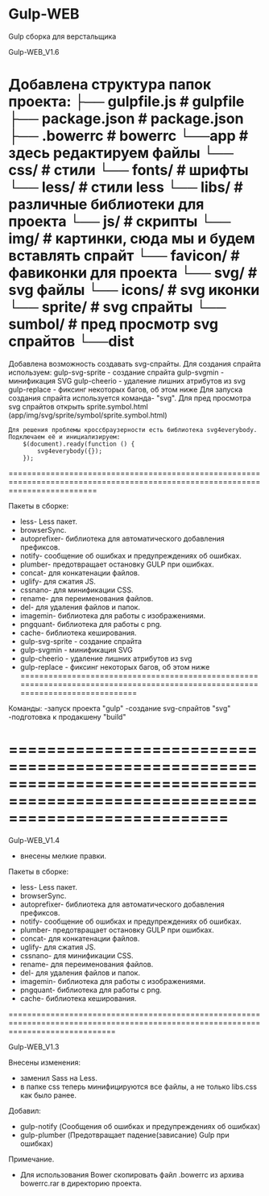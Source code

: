 # Gulp-WEB
Gulp сборка для верстальщика


Gulp-WEB_V1.6

Добавлена структура папок проекта:
	├── gulpfile.js                # gulpfile
	├── package.json               # package.json
	├── .bowerrc              	   # bowerrc
	└──app	                       # здесь редактируем файлы
	    └── css/                   # стили
	    └── fonts/                 # шрифты
	    └── less/                  # стили less
	    └── libs/                  # различные библиотеки для проекта
	    └── js/                    # скрипты
	    └── img/                   # картинки, сюда мы и будем вставлять спрайт
	    	└── favicon/           # фавиконки для проекта
	    	└── svg/               # svg файлы
		    	└── icons/         # svg иконки
		    	└── sprite/        # svg спрайты
		    		└── sumbol/    # пред просмотр svg спрайтов
	└──dist
===============================================================================================================================
Добавлена возможность создавать svg-спрайты.
	Для создания спрайта используем:
	    gulp-svg-sprite - создание спрайта
	    gulp-svgmin - минификация SVG
	    gulp-cheerio - удаление лишних атрибутов из svg
	    gulp-replace - фиксинг некоторых багов, об этом ниже
	Для запуска создания спрайта используется команда- "svg".
	Для пред просмотра svg спрайтов открыть sprite.symbol.html (app/img/svg/sprite/symbol/sprite.symbol.html)

	Для решения проблемы кроссбраузерности есть библиотека svg4everybody. Подключаем её и инициализируем:
		$(document).ready(function () {
			svg4everybody({});
		});

===============================================================================================================================

Пакеты в сборке:
- less- Less пакет.
- browserSync.
- autoprefixer- библиотека для автоматического добавления префиксов.
- notify- cообщение об ошибках и предупреждениях об ошибках.
- plumber- предотвращает остановку GULP при ошибках.
- concat- для конкатенации файлов.
- uglify- для сжатия JS.
- cssnano- для минификации CSS.
- rename- для переименования файлов.
- del- для удаления файлов и папок.
- imagemin- библиотека для работы с изображениями.
- pngquant- библиотека для работы с png.
- cache- библиотека кеширования.
- gulp-svg-sprite - создание спрайта
- gulp-svgmin - минификация SVG
- gulp-cheerio - удаление лишних атрибутов из svg
- gulp-replace - фиксинг некоторых багов, об этом ниже
===============================================================================================================================

Команды:
	-запуск проекта "gulp"
	-создание svg-спрайтов "svg"
	-подготовка к продакшену "build"

===============================================================================================================================
===============================================================================================================================
Gulp-WEB_V1.4
- внесены мелкие правки.

Пакеты в сборке:
- less- Less пакет.
- browserSync.
- autoprefixer- библиотека для автоматического добавления префиксов.
- notify- cообщение об ошибках и предупреждениях об ошибках.
- plumber- предотвращает остановку GULP при ошибках.
- concat- для конкатенации файлов.
- uglify- для сжатия JS.
- cssnano- для минификации CSS.
- rename- для переименования файлов.
- del- для удаления файлов и папок.
- imagemin- библиотека для работы с изображениями.
- pngquant- библиотека для работы с png.
- cache- библиотека кеширования.


===================================================================================================================================

Gulp-WEB_V1.3

Внесены изменения:
- заменил Sass на Less.
- в папке css теперь минифицируются все файлы, а не только libs.css как было ранее.

Добавил:
- gulp-notify (Сообщения об ошибках и предупреждениях об ошибках)
- gulp-plumber (Предотвращает падение(зависание) Gulp при ошибках)


Примечание.
- Для использования Bower скопировать файл .bowerrc из архива bowerrc.rar в директорию проекта.
